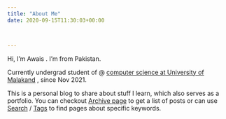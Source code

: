 ```yaml
---
title: "About Me"
date: 2020-09-15T11:30:03+00:00



---
```

Hi, I’m Awais . I’m from Pakistan. 

Currently undergrad student of @ <a href="https://uom.edu.pk" style="text-decoration: underline;">computer science at University of Malakand</a> , since Nov 2021.

This is a personal blog to share about stuff I learn, which also serves as a portfolio.
You can checkout <a href="http://awaismustafa.com/archives" style="text-decoration: underline;">Archive page</a> to get a list of posts or can use <a href="http://awaismustafa.com/search" style="text-decoration: underline;">Search</a> / <a href="http://awaismustafa.com/tags" style="text-decoration: underline;">Tags</a> to find pages about specific keywords.

